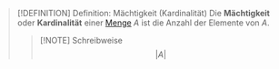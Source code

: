 > [!DEFINITION] Definition: Mächtigkeit (Kardinalität)
> Die **Mächtigkeit** oder **Kardinalität** einer [Menge](Menge.md) $A$ ist die Anzahl der Elemente von $A$.
> > [!NOTE] Schreibweise
> > $$|A|$$